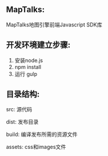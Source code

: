 MapTalks:
------

MapTalks地图引擎前端Javascript SDK库

开发环境建立步骤:
-----------------

1. 安装node.js
2. npm install
3. 运行 gulp


目录结构:
-----------------

src: 源代码

dist: 发布目录

build: 编译发布所需的资源文件

assets: css和images文件
